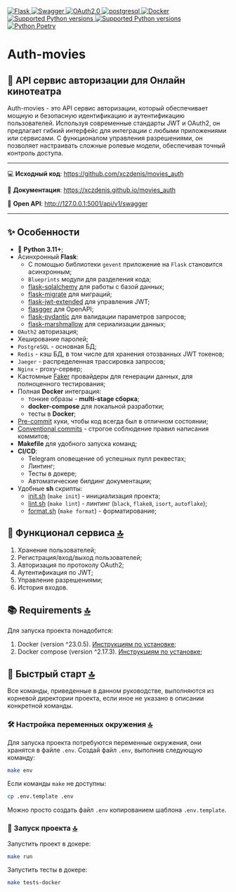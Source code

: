 <a href="https://github.com/pallets/flask" target="_blank">
    <img src="https://img.shields.io/static/v1?label=Flask&message=latest&color=%23000000&style=flat&logo=flask" alt="Flask">
</a>
<a href="https://github.com/flasgger/flasgger" target="_blank">
    <img src="https://img.shields.io/static/v1?label=swagger&message=3.0&color=%2385EA2D&style=flat&logo=swagger" alt="Swagger">
</a>
<a href="#" target="_blank">
    <img src="https://img.shields.io/static/v1?label=OAuth&message=2.0&color=%23EB5424&style=flat&logo=Auth0" alt="OAuth2.0">
</a>
<a href="#" target="_blank">
    <img src="https://img.shields.io/static/v1?label=Postgre&message=15&color=%234169E1&style=flat&logo=postgresql" alt="postgresql">
</a>
<a href="https://www.docker.com/" target="_blank">
    <img src="https://img.shields.io/static/v1?label=Docker&message=23&color=%232496ED&style=flat&logo=docker" alt="Docker">
</a>
<a href="#">
    <img src="https://img.shields.io/static/v1?label=python&message=3.11^&color=%233674a8&style=flat&logo=python" alt="Supported Python versions">
</a>
<a href="https://black.readthedocs.io/en/stable/">
    <img src="https://img.shields.io/static/v1?label=code-style&message=black&color=black&style=flat&logo=python" alt="Supported Python versions">
</a>
<a href="https://python-poetry.org/">
    <img src="https://img.shields.io/static/v1?label=package manager&message=poetry&color=%234c58ce&style=flat&logo=poetry" alt="Python Poetry">
</a>


# Auth-movies


## 🚪 API сервис авторизации для Онлайн кинотеатра

Auth-movies - это API сервис авторизации, который обеспечивает мощную и безопасную идентификацию и
аутентификацию пользователей. Используя современные стандарты JWT и OAuth2, он предлагает гибкий интерфейс
для интеграции с любыми приложениями или сервисами. С функционалом управления разрешениями, он позволяет
настраивать сложные ролевые модели, обеспечивая точный контроль доступа.

<hr>

💻 **Исходный код**: <a target="_blanc" href="https://github.com/xczdenis/movies_auth">https://github.com/xczdenis/movies_auth</a>

📖 **Документация**: <a target="_blanc" href="https://xczdenis.github.io/movies_auth">https://xczdenis.github.io/movies_auth</a>

📝 **Open API**:  http://127.0.0.1:5001/api/v1/swagger

<hr>


## ✨ Особенности

* 🐍 **Python 3.11+**;
* Асинхронный **Flask**:
    * С помощью библиотеки `gevent` приложение на `Flask` становится асинхронным;
    * `Blueprints` модули для разделения кода;
    * [flask-sqlalchemy](https://flask-sqlalchemy.palletsprojects.com/en/3.0.x/) для работы с базой данных;
    * [flask-migrate](https://github.com/miguelgrinberg/Flask-Migrate) для миграций;
    * [flask-jwt-extended](https://flask-jwt-extended.readthedocs.io/en/stable/) для управления JWT;
    * [flasgger](https://github.com/flasgger/flasgger) для OpenAPI;
    * [flask-pydantic](https://pypi.org/project/Flask-Pydantic/) для валидации параметров запросов;
    * [flask-marshmallow](https://flask-marshmallow.readthedocs.io/en/latest/) для сериализации данных;
* `OAuth2` авторизация;
* Хеширование паролей;
* `PostgreSQL` - основная БД;
* `Redis` - кэш БД, в том числе для хранения отозванных JWT токенов;
* `Jaeger` - распределенная трассировка запросов;
* `Nginx` - proxy-сервер;
* Кастомные [Faker](https://faker.readthedocs.io/en/master/) провайдеры для генерации данных, для полноценного тестирования;
* Полная **Docker** интеграция:
    * тонкие образы - **multi-stage сборка**;
    * **docker-compose** для локальной разработки;
    * тесты в **Docker**;
* [Pre-commit](https://pre-commit.com/) хуки, чтобы код всегда был в отличном состоянии;
* [Conventional commits](https://www.conventionalcommits.org/en/v1.0.0/) - строгое соблюдение правил написания коммитов;
* **Makefile** для удобного запуска команд;
* **CI/CD**:
    * Telegram оповещение об успешных пулл реквестах;
    * Линтинг;
    * Тесты в докере;
    * Автоматические билдинг документации;
* Удобные **sh** скрипты:
    * [init.sh](https://github.com/xczdenis/movies_auth/blob/main/src/scripts/init.sh) (`make init`) - инициализация проекта;
    * [lint.sh](https://github.com/xczdenis/movies_auth/blob/main/src/scripts/lint.sh) (`make lint`) - линтинг (`black`, `flake8`, `isort`, `autoflake`);
    * [format.sh](https://github.com/xczdenis/movies_auth/blob/main/src/scripts/format.sh) (`make format`) - форматирование;


## 🎨 Функционал сервиса [🔝](#-особенности)

1. Хранение пользователей;
2. Регистрация/вход/выход пользователей;
3. Авторизация по протоколу OAuth2;
4. Аутентификация по JWT;
5. Управление разрешениями;
6. История входов.


## 📚 Requirements [🔝](#-особенности)

Для запуска проекта понадобится:

1. Docker (version ^23.0.5). [Инструкциям по установке](https://docs.docker.com/get-docker/);
2. Docker compose (version ^2.17.3). [Инструкциям по установке](https://docs.docker.com/compose/install/);


## 🚀 Быстрый старт [🔝](#-особенности)

Все команды, приведенные в данном руководстве, выполняются из корневой директории проекта, если иное
не указано в описании конкретной команды.


### 🛠 Настройка переменных окружения  [🔝](#-быстрый-старт-)

Для запуска проекта потребуются переменные окружения, они хранятся в файле `.env`. Создай файл `.env`,
выполнив следующую команду:
```bash
make env
```
Если команды `make` не доступны:
```bash
cp .env.template .env
```
Можно просто создать файл `.env` копированием шаблона `.env.template`.


### 🏁 Запуск проекта [🔝](#-быстрый-старт-)

Запустить проект в докере:
```bash
make run
```

Запустить тесты в докере:
```bash
make tests-docker
```
